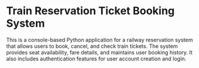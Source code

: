 # Train Reservation Ticket Booking System
This is a console-based Python application for a railway reservation system that allows users to book, cancel, and check train tickets. The system provides seat availability, fare details, and maintains user booking history. It also includes authentication features for user account creation and login.
